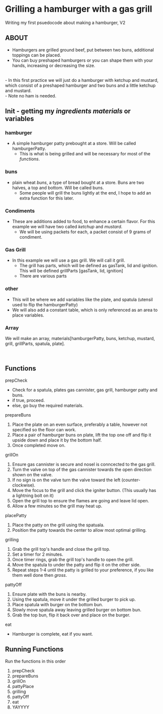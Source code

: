 # Grilling a hamburger with a gas grill
Writing my first psuedocode about making a hamburger, V2
## ABOUT
- Hamburgers are grilled ground beef, put between two buns, additional toppings can be placed.
- You can buy preshaped hamburgers or you can shape them with your hands, increasing or decreasing the size.
<br>
- In this first practice we will just do a hamburger with ketchup and mustard, which consist of a preshaped hamburger and two buns and a little ketchup and mustard.
<br>
- Note no ham is needed.
<br>

## Init - getting my *ingredients materials* or variables

### hamburger
- A simple hamburger patty prebought at a store. Will be called hamburgerPatty.
  -  This is what is being grilled and will be necessary for most of the *functions*.

### buns
- plain wheat *buns*, a type of bread bought at a store. Buns are two halves, a top and bottom. Will be called buns.
  - Some people will grill the buns lightly at the end, I hope to add an extra function for this later.
 
### Condiments
- These are additions added to food, to enhance a certain flavor. For this example we will have two called *ketchup* and *mustard*.
  - We will be using packets for each, a packet consist of 9 grams of condiment.

### Gas Grill
- In this example we will use a gas grill. We will call it grill.
  - The grill has parts, which will be defined as gasTank, lid and ignition. This will be defined grillParts [gasTank, lid, ignition]
  - There are various parts

### other
- This will be where we add variables like the plate, and spatula (utensil used to flip the hamburgerPatty)
- We will also add a constant table, which is only referenced as an area to place variables.

### Array
We will make an array, materials[hamburgerPatty, buns, ketchup, mustard, grill, grillParts, spatula, plate].

<br>

## Functions

prepCheck
* Check for a spatula, plates gas cannister, gas grill, hamburger patty and buns.
* if true, proceed.
* else, go buy the required materials.

prepareBuns
1. Place the plate on an even surface, preferably a table, however not specified so the floor can work.
2. Place a pair of hamburger buns on plate, lift the top one off and flip it upside down and place it by the bottom half.
3. Once completed move on.

grillOn
1. Ensure gas cannister is secure and nosel is conncected to the gas grill.
2. Turn the valve on top of the gas cannister towards the open direction shown on the valve.
3. If no sign is on the valve turn the valve toward the left  (counter-clockwise).
4. Move the focus to the grill and click the igniter button. (This usually has a lightning bolt on it)
5. Open the grill top to ensure the flames are going and leave lid open.
6. Allow a few minutes so the grill may heat up.

placePatty
1. Place the patty on the grill using the spatuala.
2. Position the patty towards the center to allow most optimal grilling.

grilling
1. Grab the grill top's handle and close the grill top.
2. Set a timer for 2 minutes.
3. Once timer rings, grab the grill top's handle to open the grill.
4. Move the spatula to under the patty and flip it on the other side.
5. Repeat steps 1-4 until the patty is grilled to your preference, if you like them well done then *gross*.

pattyOff
1. Ensure plate with the buns is nearby.
2. Using the spatula, move it under the grilled burger to pick up.
3. Place spatula with burger on the bottom bun.
4. Slowly move spatula away leaving grilled burger on bottom bun.
5. Grab the top bun, flip it back over and place on the burger.

eat
* Hamburger is complete, eat if you want.

## Running Functions

Run the functions in this order
1. prepCheck
2. prepareBuns
3. grillOn
4. pattyPlace
5. grilling
6. pattyOff
7. eat
8. YAYYYY
